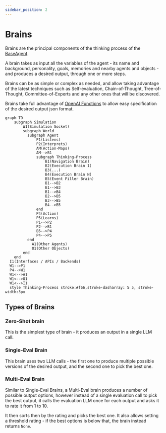 ```yaml
---
sidebar_position: 2
---
```


# Brains

Brains are the principal components of the thinking process of the [BaseAgent](/docs/genworlds-framework/agents/agents.md).

A brain takes as input all the variables of the agent - its name and background, personality, goals, memories and nearby agents and objects - and produces a desired output, through one or more steps.

Brains can be as simple or complex as needed, and allow taking advantage of the latest techniques such as Self-evaluation, Chain-of-Thought, Tree-of-Thought, Committee-of-Experts and any other ones that will be discovered.

Brains take full advantage of [OpenAI Functions](https://openai.com/blog/function-calling-and-other-api-updates) to allow easy specification of the desired output json format.

```mermaid
graph TD
    subgraph Simulation
        W1(Simulation Socket)
        subgraph World
          subgraph Agent
              P1(Listens)
              P2(Interprets)
              AM(Action-Maps)
              AM-->B1
              subgraph Thinking-Process
                  B1(Navigation Brain)
                  B2(Execution Brain 1)
                  B3(...)
                  B4(Execution Brain N)
                  B5(Event Filler Brain)
                  B1-->B2
                  B1-->B3
                  B1-->B4
                  B2-->B5
                  B3-->B5
                  B4-->B5
              end
              P4(Action)
              P5(Learns)
              P1-->P2
              P2-->B1
              B5-->P4
              P4-->P5
          end
            A1(Other Agents)
            O1(Other Objects)
        end
    end
  I1(Interfaces / APIs / Backends)
  W1-->P1
  P4-->W1
  W1<-->A1
  W1<-->O1
  W1<-->I1
  style Thinking-Process stroke:#f66,stroke-dasharray: 5 5, stroke-width:3px
```

## Types of Brains

### Zero-Shot brain

This is the simplest type of brain - it produces an output in a single LLM call.

### Single-Eval Brain

This brain uses two LLM calls - the first one to produce multiple possible versions of the desired output, and the second one to pick the best one.

### Multi-Eval Brain

Similar to Single-Eval Brains, a Multi-Eval brain produces a number of possible output options, however instead of a single evaluation call to pick the best output, it calls the evaluation LLM once for each output and asks it to rate it from 1 to 10.

It then sorts then by the rating and picks the best one. It also allows setting a threshold rating - if the best options is below that, the brain instead returns `None`.
